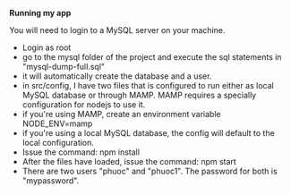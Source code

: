 **Running my app**

You will need to login to a MySQL server on your machine.
* Login as root
* go to the mysql folder of the project and execute the sql statements in "mysql-dump-full.sql"
* it will automatically create the database and a user.
* in src/config, I have two files that is configured to run either as local MySQL database or through MAMP.
  MAMP requires a specially configuration for nodejs to use it.
* if you're using MAMP, create an environment variable NODE_ENV=mamp
* if you're using a local MySQL database, the config will default to the local configuration.
* Issue the command: npm install
* After the files have loaded, issue the command: npm start
* There are two users "phuoc" and "phuoc1". The password for both is "mypassword".
